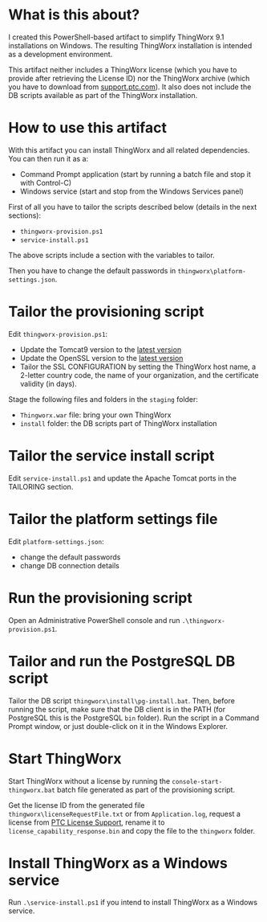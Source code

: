 # What is this about?

I created this PowerShell-based artifact to simplify ThingWorx 9.1 installations on Windows.
The resulting ThingWorx installation is intended as a development environment.

This artifact neither includes a ThingWorx license (which you have to provide after retrieving the License ID) nor the ThingWorx archive (which you have to download from [support.ptc.com](https://support.ptc.com/appserver/auth/it/esd/product.jsp?prodFamily=TWX)). It also does not include the DB scripts available as part of the ThingWorx installation.


# How to use this artifact

With this artifact you can install ThingWorx and all related dependencies.
You can then run it as a:
- Command Prompt application (start by running a batch file and stop it with Control-C)
- Windows service (start and stop from the Windows Services panel)

First of all you have to tailor the scripts described below (details in the next sections):
- `thingworx-provision.ps1`
- `service-install.ps1`

The above scripts include a section with the variables to tailor.

Then you have to change the default passwords in `thingworx\platform-settings.json`.



# Tailor the provisioning script

Edit `thingworx-provision.ps1`:
- Update the Tomcat9 version to the [latest version](https://tomcat.apache.org/download-90.cgi)
- Update the OpenSSL version to the [latest version](http://wiki.overbyte.eu/wiki/index.php/ICS_Download#Download_OpenSSL_Binaries_.28required_for_SSL-enabled_components.29)
- Tailor the SSL CONFIGURATION by setting the ThingWorx host name, a 2-letter country code, the name of your organization, and the certificate validity (in days).

Stage the following files and folders in the `staging` folder:
- `Thingworx.war` file: bring your own ThingWorx
- `install` folder: the DB scripts part of ThingWorx installation


# Tailor the service install script

Edit `service-install.ps1` and update the Apache Tomcat ports in the TAILORING section.


# Tailor the platform settings file

Edit `platform-settings.json`:
- change the default passwords
- change DB connection details


# Run the provisioning script

Open an Administrative PowerShell console and run `.\thingworx-provision.ps1`.


# Tailor and run the PostgreSQL DB script

Tailor the DB script `thingworx\install\pg-install.bat`.
Then, before running the script, make sure that the DB client is in the PATH (for PostgreSQL this is the PostgreSQL `bin` folder).
Run the script in a Command Prompt window, or just double-click on it in the Windows Explorer.


# Start ThingWorx

Start ThingWorx without a license by running the `console-start-thingworx.bat` batch file generated as part of the provisioning script.

Get the license ID from the generated file `thingworx\licenseRequestFile.txt` or from `Application.log`, request a license from [PTC License Support](https://support.ptc.com/apps/licensePortal/auth/ssl/index), rename it to `license_capability_response.bin` and copy the file to the `thingworx` folder.


# Install ThingWorx as a Windows service

Run `.\service-install.ps1` if you intend to install ThingWorx as a Windows service.

